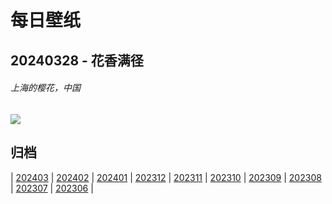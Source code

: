 # 每日壁纸

## 20240328 - 花香满径

###### 上海的樱花，中国

![](https://www.bing.com/th?id=OHR.ShanghaiBlossoms_ZH-CN5594677517_UHD.jpg)

## 归档

| [202403](/202403/README.md)
| [202402](/202402/README.md)
| [202401](/202401/README.md)
| [202312](/202312/README.md)
| [202311](/202311/README.md)
| [202310](/202310/README.md)
| [202309](/202309/README.md)
| [202308](/202308/README.md)
| [202307](/202307/README.md)
| [202306](/202306/README.md)
|